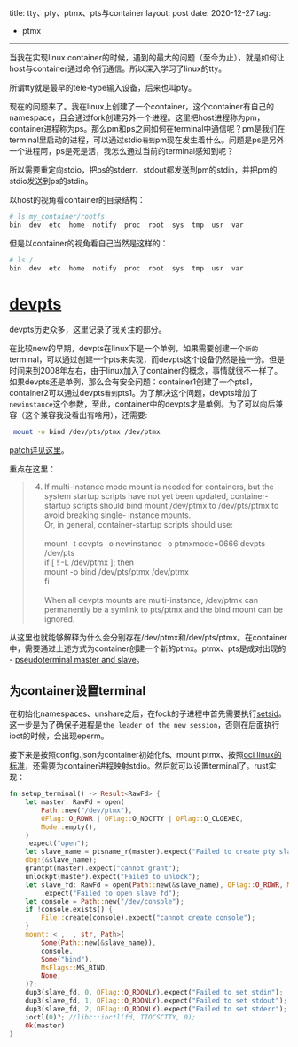 title: tty、pty、ptmx、pts与container
layout: post
date: 2020-12-27
tag:
- ptmx
---

当我在实现linux container的时候，遇到的最大的问题（至今为止），就是如何让host与container通过命令行通信。所以深入学习了linux的tty。

所谓tty就是最早的tele-type输入设备，后来也叫pty。

现在的问题来了。我在linux上创建了一个container，这个container有自己的namespace，且会通过fork创建另外一个进程。这里把host进程称为pm，container进程称为ps。那么pm和ps之间如何在terminal中通信呢？pm是我们在terminal里启动的进程，可以通过stdio`看到`pm现在发生着什么。问题是ps是另外一个进程阿，ps是死是活，我怎么通过当前的terminal感知到呢？

所以需要重定向stdio，把ps的stderr、stdout都发送到pm的stdin，并把pm的stdio发送到ps的stdin。

以host的视角看container的目录结构：

```sh
# ls my_container/rootfs       
bin  dev  etc  home  notify  proc  root  sys  tmp  usr  var
```

但是以container的视角看自己当然是这样的：

```sh
# ls /       
bin  dev  etc  home  notify  proc  root  sys  tmp  usr  var
```

# [devpts](https://www.kernel.org/doc/html/latest/filesystems/devpts.html)

devpts历史众多，这里记录了我关注的部分。

在比较new的早期，devpts在linux下是一个单例，如果需要创建一个`新的`terminal，可以通过创建一个pts来实现，而devpts这个设备仍然是独一份。但是时间来到2008年左右，由于linux加入了container的概念，事情就很不一样了。如果devpts还是单例，那么会有安全问题：container1创建了一个pts1，container2可以通过devpts`看到`pts1。为了解决这个问题，devpts增加了`newinstance`这个参数，至此，container中的devpts才是单例。为了可以向后兼容（这个兼容我没看出有啥用），还需要:
```sh
 mount -o bind /dev/pts/ptmx /dev/ptmx
 ```

[patch详见这里](https://lwn.net/Articles/689539/)。

重点在这里：

>4. If multi-instance mode mount is needed for containers, but the system
   startup scripts have not yet been updated, container-startup scripts
   should bind mount /dev/ptmx to /dev/pts/ptmx to avoid breaking single-
   instance mounts.
\
   Or, in general, container-startup scripts should use:\
\
	mount -t devpts -o newinstance -o ptmxmode=0666 devpts /dev/pts\
	if [ ! -L /dev/ptmx ]; then\
		mount -o bind /dev/pts/ptmx /dev/ptmx\
	fi\
\
   When all devpts mounts are multi-instance, /dev/ptmx can permanently be
   a symlink to pts/ptmx and the bind mount can be ignored.

从这里也就能够解释为什么会分别存在/dev/ptmx和/dev/pts/ptmx。在container中，需要通过上述方式为container创建一个新的ptmx。ptmx、pts是成对出现的 - [pseudoterminal master and slave](https://linux.die.net/man/4/ptmx)。

## 为container设置terminal

在初始化namespaces、unshare之后，在fock的子进程中首先需要执行[setsid](https://man7.org/linux/man-pages/man2/setsid.2.html)。这一步是为了确保子进程是`the leader of the new session`，否则在后面执行ioct的时候，会出现eperm。

接下来是按照config.json为container初始化fs、mount ptmx、按照[oci linux的标准](https://github.com/opencontainers/runtime-spec/blob/master/runtime-linux.md)，还需要为container进程映射stdio。然后就可以设置terminal了。rust实现：

```rust
fn setup_terminal() -> Result<RawFd> {
    let master: RawFd = open(
        Path::new("/dev/ptmx"),
        OFlag::O_RDWR | OFlag::O_NOCTTY | OFlag::O_CLOEXEC,
        Mode::empty(),
    )
    .expect("open");
    let slave_name = ptsname_r(master).expect("Failed to create pty slave");
    dbg!(&slave_name);
    grantpt(master).expect("cannot grant");
    unlockpt(master).expect("Failed to unlock");
    let slave_fd: RawFd = open(Path::new(&slave_name), OFlag::O_RDWR, Mode::empty())
        .expect("Failed to open slave fd");
    let console = Path::new("/dev/console");
    if !console.exists() {
        File::create(console).expect("cannot create console");
    }
    mount::<_, _, str, Path>(
        Some(Path::new(&slave_name)),
        console,
        Some("bind"),
        MsFlags::MS_BIND,
        None,
    )?;
    dup3(slave_fd, 0, OFlag::O_RDONLY).expect("Failed to set stdin");
    dup3(slave_fd, 1, OFlag::O_RDONLY).expect("Failed to set stdout");
    dup3(slave_fd, 2, OFlag::O_RDONLY).expect("Failed to set stderr");
    ioctl(0)?; //libc::ioctl(fd, TIOCSCTTY, 0);
    Ok(master)
}
```